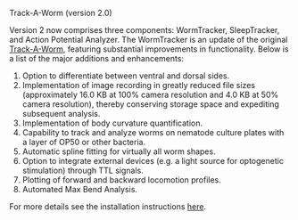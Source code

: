 Track-A-Worm (version 2.0)

Version 2 now comprises three components: WormTracker, SleepTracker, and Action Potential Analyzer. The WormTracker is an update of the original [Track-A-Worm](https://journals.plos.org/plosone/article?id=10.1371/journal.pone.0069653), featuring substantial improvements in functionality. Below is a list of the major additions and enhancements:

1. Option to differentiate between ventral and dorsal sides.
2. Implementation of image recording in greatly reduced file sizes (approximately 16.0 KB at 100% camera resolution and 4.0 KB at 50% camera resolution),
   thereby conserving storage space and expediting subsequent analysis.
3. Implementation of body curvature quantification.
4. Capability to track and analyze worms on nematode culture plates with a layer of OP50 or other bacteria.
5. Automatic spline fitting for virtually all worm shapes.
6. Option to integrate external devices (e.g. a light source for optogenetic stimulation) through TTL signals.
7. Plotting of forward and backward locomotion profiles.
8. Automated Max Bend Analysis.

   
For more details see the installation instructions [here](https://health.uconn.edu/worm-lab/track-a-worm/).
